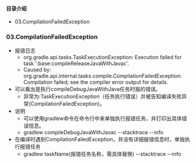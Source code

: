#### 目录介绍
- 03.CompilationFailedException




### 03.CompilationFailedException
- 报错日志
    - org.gradle.api.tasks.TaskExecutionException: Execution failed for task ':base:compileReleaseJavaWithJavac'.
    - Caused by: org.gradle.api.internal.tasks.compile.CompilationFailedException: Compilation failed; see the compiler error output for details.
- 可以看出是执行compileDebugJavaWithJava任务时报的错误。
    - 异常为:TaskExecutionException（任务执行错误）并被告知编译失败异常(CompilationFailedException)。
- 说明
    - 可以使用gradlew命令在命令行中来单独执行报错任务，并打印出具体错误信息。
    - gradlew compileDebugJavaWithJavac --stacktrace --info
- 在编译时遇到CompilationFailedException，并没有详细报错信息时，单独执行报错任务
    - gradlew taskName(报错任务名称，需具体替换) --stacktrace --info








